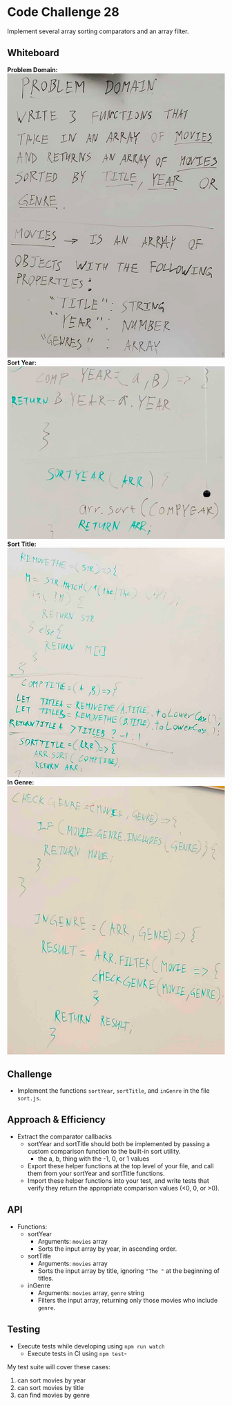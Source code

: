# Code Challenge 28

Implement several array sorting comparators and an array filter.

## Whiteboard

**Problem Domain:**
![Problem Domain](./images/problemDomain.jpg "Problem Domain")
**Sort Year:**
![Sort Year](./images/sortYear.jpg "Sort Year")
**Sort Title:**
![Sort Title](./images/sortTitle.jpg "Sort Title")
**In Genre:**
![In Genre](./images/inGenre.jpg "In Genre")

## Challenge

- Implement the functions `sortYear`, `sortTitle`, and `inGenre` in the file `sort.js`.

## Approach & Efficiency

- Extract the comparator callbacks
  - sortYear and sortTitle should both be implemented by passing a custom comparison function to the built-in sort utility.
    - the a, b, thing with the -1, 0, or 1 values
  - Export these helper functions at the top level of your file, and call them from your sortYear and sortTitle functions.
  - Import these helper functions into your test, and write tests that verify they return the appropriate comparison values (<0, 0, or >0).

## API

- Functions:
  - sortYear
    - Arguments: `movies` array
    - Sorts the input array by year, in ascending order.
  - sortTitle
    - Arguments: `movies` array
    - Sorts the input array by title, ignoring `"The "` at the beginning of titles.
  - inGenre
    - Arguments: `movies` array, `genre` string
    - Filters the input array, returning only those movies who include `genre`.

## Testing

- Execute tests while developing using `npm run watch`
  - Execute tests in CI using `npm test`-

My test suite will cover these cases:

1. can sort movies by year
2. can sort movies by title
3. can find movies by genre
